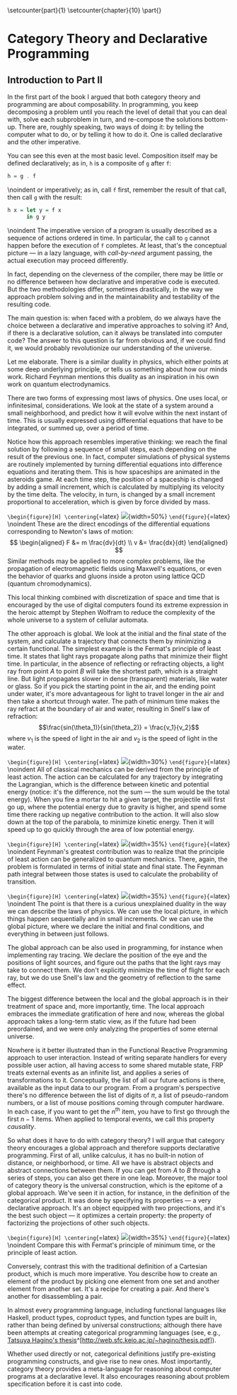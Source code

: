 \setcounter{part}{1}
\setcounter{chapter}{10}
\part{}

# Category Theory and Declarative Programming

## Introduction to Part II

In the first part of the book I argued that both category theory and programming are about composability. In programming, you keep decomposing a problem until you reach the level of detail that you can deal with, solve each subproblem in turn, and re-compose the solutions bottom-up. There are, roughly speaking, two ways of doing it: by telling the computer what to do, or by telling it how to do it. One is called declarative and the other imperative.

You can see this even at the most basic level. Composition itself may be defined declaratively; as in, `h` is a composite of `g` after `f`:

```haskell
h = g . f
```

\noindent
or imperatively; as in, call `f` first, remember the result of that call, then call `g` with the result:

```haskell
h x = let y = f x
      in g y
```

\noindent
The imperative version of a program is usually described as a sequence of actions ordered in time. In particular, the call to `g` cannot happen before the execution of `f` completes. At least, that's the conceptual picture — in a lazy language, with *call-by-need* argument passing, the actual execution may proceed differently.

In fact, depending on the cleverness of the compiler, there may be little or no difference between how declarative and imperative code is executed. But the two methodologies differ, sometimes drastically, in the way we approach problem solving and in the maintainability and testability of the resulting code.

The main question is: when faced with a problem, do we always have the choice between a declarative and imperative approaches to solving it? And, if there is a declarative solution, can it always be translated into computer code? The answer to this question is far from obvious and, if we could find it, we would probably revolutionize our understanding of the universe.

Let me elaborate. There is a similar duality in physics, which either points at some deep underlying principle, or tells us something about how our minds work. Richard Feynman mentions this duality as an inspiration in his own work on quantum electrodynamics.

There are two forms of expressing most laws of physics. One uses local, or infinitesimal, considerations. We look at the state of a system around a small neighborhood, and predict how it will evolve within the next instant of time. This is usually expressed using differential equations that have to be integrated, or summed up, over a period of time.

Notice how this approach resembles imperative thinking: we reach the final solution by following a sequence of small steps, each depending on the result of the previous one. In fact, computer simulations of physical systems are routinely implemented by turning differential equations into difference equations and iterating them. This is how spaceships are animated in the asteroids game. At each time step, the position of a spaceship is changed by adding a small increment, which is calculated by multiplying its velocity by the time delta. The velocity, in turn, is changed by a small increment proportional to acceleration, which is given by force divided by mass.

`\begin{figure}[H] \centering`{=latex}
![](images/asteroids.png){width=50%}
`\end{figure}`{=latex}
\noindent
These are the direct encodings of the differential equations corresponding to Newton's laws of motion:
$$
\begin{aligned}
F &= m \frac{dv}{dt} \\
v &= \frac{dx}{dt}
\end{aligned}
$$
Similar methods may be applied to more complex problems, like the propagation of electromagnetic fields using Maxwell's equations, or even the behavior of quarks and gluons inside a proton using lattice QCD (quantum chromodynamics).

This local thinking combined with discretization of space and time that is encouraged by the use of digital computers found its extreme expression in the heroic attempt by Stephen Wolfram to reduce the complexity of the whole universe to a system of cellular automata.

The other approach is global. We look at the initial and the final state of the system, and calculate a trajectory that connects them by minimizing a certain functional. The simplest example is the Fermat's principle of least time. It states that light rays propagate along paths that minimize their flight time. In particular, in the absence of reflecting or refracting objects, a light ray from point $A$ to point $B$ will take the shortest path, which is a straight line. But light propagates slower in dense (transparent) materials, like water or glass. So if you pick the starting point in the air, and the ending point under water, it's more advantageous for light to travel longer in the air and then take a shortcut through water. The path of minimum time makes the ray refract at the boundary of air and water, resulting in Snell's law of refraction:
$$\frac{sin(\theta_1)}{sin(\theta_2)} = \frac{v_1}{v_2}$$
where $v_1$ is the speed of light in the air and $v_2$ is the speed of light in the water.

`\begin{figure}[H] \centering`{=latex}
![](images/snell.jpg){width=30%}
`\end{figure}`{=latex}
\noindent
All of classical mechanics can be derived from the principle of least action. The action can be calculated for any trajectory by integrating the Lagrangian, which is the difference between kinetic and potential energy (notice: it's the difference, not the sum — the sum would be the total energy). When you fire a mortar to hit a given target, the projectile will first go up, where the potential energy due to gravity is higher, and spend some time there racking up negative contribution to the action. It will also slow down at the top of the parabola, to minimize kinetic energy. Then it will speed up to go quickly through the area of low potential energy.

`\begin{figure}[H] \centering`{=latex}
![](images/mortar.jpg){width=35%}
`\end{figure}`{=latex}
\noindent
Feynman's greatest contribution was to realize that the principle of least action can be generalized to quantum mechanics. There, again, the problem is formulated in terms of initial state and final state. The Feynman path integral between those states is used to calculate the probability of transition.

`\begin{figure}[H] \centering`{=latex}
![](images/feynman.jpg){width=35%}
`\end{figure}`{=latex}
\noindent
The point is that there is a curious unexplained duality in the way we can describe the laws of physics. We can use the local picture, in which things happen sequentially and in small increments. Or we can use the global picture, where we declare the initial and final conditions, and everything in between just follows.

The global approach can be also used in programming, for instance when implementing ray tracing. We declare the position of the eye and the positions of light sources, and figure out the paths that the light rays may take to connect them. We don't explicitly minimize the time of flight for each ray, but we do use Snell's law and the geometry of reflection to the same effect.

The biggest difference between the local and the global approach is in their treatment of space and, more importantly, time. The local approach embraces the immediate gratification of here and now, whereas the global approach takes a long-term static view, as if the future had been preordained, and we were only analyzing the properties of some eternal universe.

Nowhere is it better illustrated than in the Functional Reactive Programming approach to user interaction. Instead of writing separate handlers for every possible user action, all having access to some shared mutable state, FRP treats external events as an infinite list, and applies a series of transformations to it. Conceptually, the list of all our future actions is there, available as the input data to our program. From a program's perspective there's no difference between the list of digits of $\pi$, a list of pseudo-random numbers, or a list of mouse positions coming through computer hardware. In each case, if you want to get the $n^\text{th}$ item, you have to first go through the first $n-1$ items. When applied to temporal events, we call this property *causality*.

So what does it have to do with category theory? I will argue that category theory encourages a global approach and therefore supports declarative programming. First of all, unlike calculus, it has no built-in notion of distance, or neighborhood, or time. All we have is abstract objects and abstract connections between them. If you can get from $A$ to $B$ through a series of steps, you can also get there in one leap. Moreover, the major tool of category theory is the universal construction, which is the epitome of a global approach. We've seen it in action, for instance, in the definition of the categorical product. It was done by specifying its properties — a very declarative approach. It's an object equipped with two projections, and it's the best such object — it optimizes a certain property: the property of factorizing the projections of other such objects.

`\begin{figure}[H] \centering`{=latex}
![](images/productranking.jpg){width=35%}
`\end{figure}`{=latex}
\noindent
Compare this with Fermat's principle of minimum time, or the principle of least action.

Conversely, contrast this with the traditional definition of a Cartesian product, which is much more imperative. You describe how to create an element of the product by picking one element from one set and another element from another set. It's a recipe for creating a pair. And there's another for disassembling a pair.

In almost every programming language, including functional languages like Haskell, product types, coproduct types, and function types are built in, rather than being defined by universal constructions; although there have been attempts at creating categorical programming languages (see, e.g., [Tatsuya Hagino's thesis](http://web.sfc.keio.ac.jp/~hagino/thesis.pdf)^[<http://web.sfc.keio.ac.jp/~hagino/thesis.pdf>]).

Whether used directly or not, categorical definitions justify pre-existing programming constructs, and give rise to new ones. Most importantly, category theory provides a meta-language for reasoning about computer programs at a declarative level. It also encourages reasoning about problem specification before it is cast into code.
